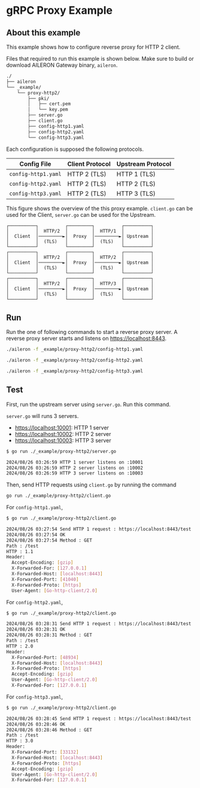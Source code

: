 # gRPC Proxy Example

## About this example

This example shows how to configure reverse proxy for HTTP 2 client.

Files that required to run this example is shown below.
Make sure to build or download AILERON Gateway binary, `aileron`.

```txt
./
├── aileron
└── _example/
    └── proxy-http2/
        ├── pki/
        │   ├── cert.pem
        │   └── key.pem
        ├── server.go
        ├── client.go
        ├── config-http1.yaml
        ├── config-http2.yaml
        └── config-http3.yaml
```

Each configuration is supposed the following protocols.

| Config File          | Client Protocol | Upstream Protocol |
| -------------------- | --------------- | ----------------- |
| `config-http1.yaml`  | HTTP 2 (TLS)    | HTTP 1 (TLS)      |
| `config-http2.yaml`  | HTTP 2 (TLS)    | HTTP 2 (TLS)      |
| `config-http3.yaml`  | HTTP 2 (TLS)    | HTTP 3 (TLS)      |

This figure shows the overview of the this proxy example.
`client.go` can be used for the Client, `server.go` can be used for the Upstream.

```text
┌──────────┐          ┌─────────┐          ┌──────────┐
│          │  HTTP/2  │         │  HTTP/1  │          │
│  Client  │─────────►│  Proxy  │─────────►│ Upstream │
│          │  (TLS)   │         │  (TLS)   │          │
└──────────┘          └─────────┘          └──────────┘
┌──────────┐          ┌─────────┐          ┌──────────┐
│          │  HTTP/2  │         │  HTTP/2  │          │
│  Client  │─────────►│  Proxy  │─────────►│ Upstream │
│          │  (TLS)   │         │  (TLS)   │          │
└──────────┘          └─────────┘          └──────────┘
┌──────────┐          ┌─────────┐          ┌──────────┐
│          │  HTTP/2  │         │  HTTP/3  │          │
│  Client  │─────────►│  Proxy  │─────────►│ Upstream │
│          │  (TLS)   │         │  (TLS)   │          │
└──────────┘          └─────────┘          └──────────┘
```

## Run

Run the one of following commands to start a reverse proxy server.
A reverse proxy server starts and listens on [https://localhost:8443](https://localhost:8443).

```bash
./aileron -f _example/proxy-http2/config-http1.yaml
```

```bash
./aileron -f _example/proxy-http2/config-http2.yaml
```

```bash
./aileron -f _example/proxy-http2/config-http3.yaml
```

## Test

First, run the upstream server using `server.go`.
Run this command.

`server.go` will runs 3 servers.

- [https://localhost:10001](https://localhost:10001): HTTP 1 server
- [https://localhost:10002](https://localhost:10002): HTTP 2 server
- [https://localhost:10003](https://localhost:10003): HTTP 3 server

```bash
$ go run ./_example/proxy-http2/server.go

2024/08/26 03:26:59 HTTP 1 server listens on :10001
2024/08/26 03:26:59 HTTP 2 server listens on :10002
2024/08/26 03:26:59 HTTP 3 server listens on :10003
```

Then, send HTTP requests using `client.go` by running the command

```bash
go run ./_example/proxy-http2/client.go
```

For `config-http1.yaml`,

```bash
$ go run ./_example/proxy-http2/client.go

2024/08/26 03:27:54 Send HTTP 1 request : https://localhost:8443/test
2024/08/26 03:27:54 OK
2024/08/26 03:27:54 Method : GET
Path : /test
HTTP : 1.1
Header:
  Accept-Encoding: [gzip]
  X-Forwarded-For: [127.0.0.1]
  X-Forwarded-Host: [localhost:8443]
  X-Forwarded-Port: [41040]
  X-Forwarded-Proto: [https]
  User-Agent: [Go-http-client/2.0]
```

For `config-http2.yaml`,

```bash
$ go run ./_example/proxy-http2/client.go

2024/08/26 03:28:31 Send HTTP 1 request : https://localhost:8443/test
2024/08/26 03:28:31 OK
2024/08/26 03:28:31 Method : GET
Path : /test
HTTP : 2.0
Header:
  X-Forwarded-Port: [48934]
  X-Forwarded-Host: [localhost:8443]
  X-Forwarded-Proto: [https]
  Accept-Encoding: [gzip]
  User-Agent: [Go-http-client/2.0]
  X-Forwarded-For: [127.0.0.1]
```

For `config-http3.yaml`,

```bash
$ go run ./_example/proxy-http2/client.go

2024/08/26 03:28:45 Send HTTP 1 request : https://localhost:8443/test
2024/08/26 03:28:46 OK
2024/08/26 03:28:46 Method : GET
Path : /test
HTTP : 3.0
Header:
  X-Forwarded-Port: [33132]
  X-Forwarded-Host: [localhost:8443]
  X-Forwarded-Proto: [https]
  Accept-Encoding: [gzip]
  User-Agent: [Go-http-client/2.0]
  X-Forwarded-For: [127.0.0.1]
```
